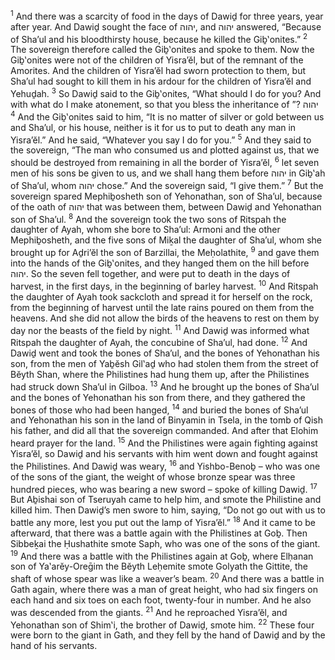 <sup>1</sup> And there was a scarcity of food in the days of Dawiḏ for three years, year after year. And Dawiḏ sought the face of יהוה, and יהוה answered, “Because of Sha’ul and his bloodthirsty house, because he killed the Giḇ‛onites.”
<sup>2</sup> The sovereign therefore called the Giḇ‛onites and spoke to them. Now the Giḇ‛onites were not of the children of Yisra’ĕl, but of the remnant of the Amorites. And the children of Yisra’ĕl had sworn protection to them, but Sha’ul had sought to kill them in his ardour for the children of Yisra’ĕl and Yehuḏah.
<sup>3</sup> So Dawiḏ said to the Giḇ‛onites, “What should I do for you? And with what do I make atonement, so that you bless the inheritance of יהוה ?”
<sup>4</sup> And the Giḇ‛onites said to him, “It is no matter of silver or gold between us and Sha’ul, or his house, neither is it for us to put to death any man in Yisra’ĕl.” And he said, “Whatever you say I do for you.”
<sup>5</sup> And they said to the sovereign, “The man who consumed us and plotted against us, that we should be destroyed from remaining in all the border of Yisra’ĕl,
<sup>6</sup> let seven men of his sons be given to us, and we shall hang them before יהוה in Giḇ‛ah of Sha’ul, whom יהוה chose.” And the sovereign said, “I give them.”
<sup>7</sup> But the sovereign spared Mephiḇosheth son of Yehonathan, son of Sha’ul, because of the oath of יהוה that was between them, between Dawiḏ and Yehonathan son of Sha’ul.
<sup>8</sup> And the sovereign took the two sons of Ritspah the daughter of Ayah, whom she bore to Sha’ul: Armoni and the other Mephiḇosheth, and the five sons of Miḵal the daughter of Sha’ul, whom she brought up for Aḏri’ĕl the son of Barzillai, the Meḥolathite,
<sup>9</sup> and gave them into the hands of the Giḇ‛onites, and they hanged them on the hill before יהוה. So the seven fell together, and were put to death in the days of harvest, in the first days, in the beginning of barley harvest.
<sup>10</sup> And Ritspah the daughter of Ayah took sackcloth and spread it for herself on the rock, from the beginning of harvest until the late rains poured on them from the heavens. And she did not allow the birds of the heavens to rest on them by day nor the beasts of the field by night.
<sup>11</sup> And Dawiḏ was informed what Ritspah the daughter of Ayah, the concubine of Sha’ul, had done.
<sup>12</sup> And Dawiḏ went and took the bones of Sha’ul, and the bones of Yehonathan his son, from the men of Yaḇĕsh Gil‛aḏ who had stolen them from the street of Bĕyth Shan, where the Philistines had hung them up, after the Philistines had struck down Sha’ul in Gilboa.
<sup>13</sup> And he brought up the bones of Sha’ul and the bones of Yehonathan his son from there, and they gathered the bones of those who had been hanged,
<sup>14</sup> and buried the bones of Sha’ul and Yehonathan his son in the land of Binyamin in Tsela, in the tomb of Qish his father, and did all that the sovereign commanded. And after that Elohim heard prayer for the land.
<sup>15</sup> And the Philistines were again fighting against Yisra’ĕl, so Dawiḏ and his servants with him went down and fought against the Philistines. And Dawiḏ was weary,
<sup>16</sup> and Yishbo-Benoḇ – who was one of the sons of the giant, the weight of whose bronze spear was three hundred pieces, who was bearing a new sword – spoke of killing Dawiḏ.
<sup>17</sup> But Aḇishai son of Tseruyah came to help him, and smote the Philistine and killed him. Then Dawiḏ’s men swore to him, saying, “Do not go out with us to battle any more, lest you put out the lamp of Yisra’ĕl.”
<sup>18</sup> And it came to be afterward, that there was a battle again with the Philistines at Goḇ. Then Sibbeḵai the Ḥushathite smote Saph, who was one of the sons of the giant.
<sup>19</sup> And there was a battle with the Philistines again at Goḇ, where Elḥanan son of Ya‛arĕy-Oreḡim the Bĕyth Leḥemite smote Golyath the Gittite, the shaft of whose spear was like a weaver’s beam.
<sup>20</sup> And there was a battle in Gath again, where there was a man of great height, who had six fingers on each hand and six toes on each foot, twenty-four in number. And he also was descended from the giants.
<sup>21</sup> And he reproached Yisra’ĕl, and Yehonathan son of Shim‛i, the brother of Dawiḏ, smote him.
<sup>22</sup> These four were born to the giant in Gath, and they fell by the hand of Dawiḏ and by the hand of his servants.
